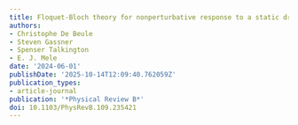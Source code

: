 ```yaml
---
title: Floquet-Bloch theory for nonperturbative response to a static drive
authors:
- Christophe De Beule
- Steven Gassner
- Spenser Talkington
- E. J. Mele
date: '2024-06-01'
publishDate: '2025-10-14T12:09:40.762059Z'
publication_types:
- article-journal
publication: '*Physical Review B*'
doi: 10.1103/PhysRevB.109.235421
---
```

